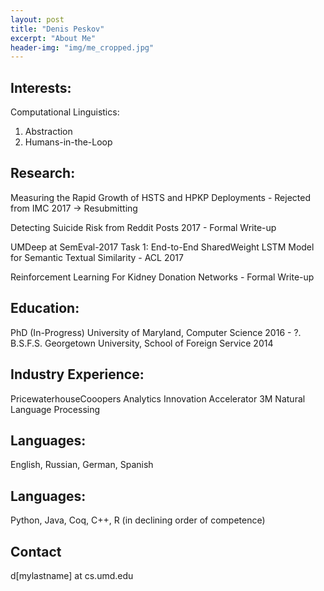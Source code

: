 ```yaml
---
layout: post
title: "Denis Peskov"
excerpt: "About Me"
header-img: "img/me_cropped.jpg"
---
```


## Interests: 

Computational Linguistics: 
1. Abstraction 
2. Humans-in-the-Loop

## Research: 

Measuring the Rapid Growth of HSTS and HPKP Deployments - Rejected from IMC 2017 -> Resubmitting 

Detecting Suicide Risk from Reddit Posts 2017 - Formal Write-up 

UMDeep at SemEval-2017 Task 1: End-to-End SharedWeight LSTM Model for Semantic Textual Similarity - ACL 2017 

Reinforcement Learning For Kidney Donation Networks - Formal Write-up

## Education: 

PhD (In-Progress) University of Maryland, Computer Science 2016 - ?.
B.S.F.S. Georgetown University, School of Foreign Service 2014 

## Industry Experience:

PricewaterhouseCooopers Analytics Innovation Accelerator
3M Natural Language Processing

## Languages: 

English, Russian, German, Spanish

## Languages: 

Python, Java, Coq, C++, R
(in declining order of competence)

## Contact
d[mylastname] at cs.umd.edu
